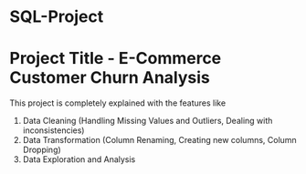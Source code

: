 # SQL-Project
# Project Title - E-Commerce Customer Churn Analysis
This project is completely explained with the features like
1. Data Cleaning (Handling Missing Values and Outliers, Dealing with inconsistencies)
2. Data Transformation (Column Renaming, Creating new columns, Column Dropping)
3. Data Exploration and Analysis
